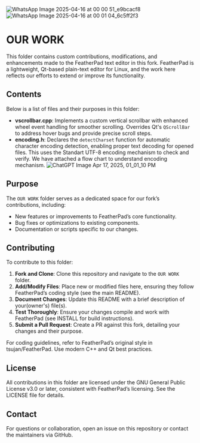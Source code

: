 ![WhatsApp Image 2025-04-16 at 00 00 51_e9bcacf8](https://github.com/user-attachments/assets/665689d7-bfc3-4592-92fc-a5c49c7775e6)
![WhatsApp Image 2025-04-16 at 00 01 04_6c5ff2f3](https://github.com/user-attachments/assets/35e0c2dc-772a-4c29-870b-8aa0c1ba4bb2)
# OUR WORK

This folder contains custom contributions, modifications, and enhancements made to the FeatherPad text editor in this fork. FeatherPad is a lightweight, Qt-based plain-text editor for Linux, and the work here reflects our efforts to extend or improve its functionality.

## Contents

Below is a list of files and their purposes in this folder:

- **vscrollbar.cpp**: Implements a custom vertical scrollbar with enhanced wheel event handling for smoother scrolling. Overrides Qt's `QScrollBar` to address hover bugs and provide precise scroll steps.
- **encoding.h**: Declares the `detectCharset` function for automatic character encoding detection, enabling proper text decoding for opened files. This uses the Standart UTF-8 encoding mechanism to check  and verify. We have attached a flow chart to understand encoding mechanism.
![ChatGPT Image Apr 17, 2025, 01_01_10 PM](https://github.com/user-attachments/assets/ea8c5b72-9315-4878-af5a-9da6e552285e)


## Purpose

The `OUR WORK` folder serves as a dedicated space for our fork’s contributions, including:

- New features or improvements to FeatherPad’s core functionality.
- Bug fixes or optimizations to existing components.
- Documentation or scripts specific to our changes.

## Contributing

To contribute to this folder:

1. **Fork and Clone**: Clone this repository and navigate to the `OUR WORK` folder.
2. **Add/Modify Files**: Place new or modified files here, ensuring they follow FeatherPad’s coding style (see the main README).
3. **Document Changes**: Update this README with a brief description of your(owner's) file(s).
4. **Test Thoroughly**: Ensure your changes compile and work with FeatherPad (see INSTALL for build instructions).
5. **Submit a Pull Request**: Create a PR against this fork, detailing your changes and their purpose.

For coding guidelines, refer to FeatherPad’s original style in tsujan/FeatherPad. Use modern C++ and Qt best practices.

## License

All contributions in this folder are licensed under the GNU General Public License v3.0 or later, consistent with FeatherPad’s licensing. See the LICENSE file for details.

## Contact

For questions or collaboration, open an issue on this repository or contact the maintainers via GitHub.

